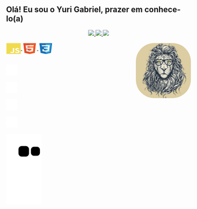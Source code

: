 ## Olá! Eu sou o Yuri Gabriel, prazer em conhece-lo(a)

<div align="center">
  <a href="https://github.com/Yurixgabriel">
  <img  width="50%" src="https://github-readme-stats.vercel.app/api?username=Yurixgabriel&show_icons=true&theme=midnight-purple&hide_border=true&include_all_commits=true&count_private=true"/>
   
  <img  width="36%" src="https://github-readme-stats.vercel.app/api/top-langs/?username=Yurixgabriel&langs_count=8&theme=midnight-purple&hide_border=true"/>
  
  <img height="160em" src="http://github-readme-streak-stats.herokuapp.com?user=Yurixgabriel&theme=midnight-purple&hide_border=true&date_format=j%2Fn%5B%2FY%5D"/>
</div>
  
<div style="display: inline_block"><br>
  <img align="center" alt="Rafa-Js" height="30" width="40" src="https://raw.githubusercontent.com/devicons/devicon/master/icons/javascript/javascript-plain.svg">
  
  <img align="center" alt="Rafa-HTML" height="30" width="40" src="https://raw.githubusercontent.com/devicons/devicon/master/icons/html5/html5-original.svg">
  
  <img align="center" alt="Rafa-CSS" height="30" width="40" src="https://raw.githubusercontent.com/devicons/devicon/master/icons/css3/css3-original.svg">
  
  <img align="right" alt="Leão-pic" height="150" style="border-radius:50px;" src="/img/leão.jpg">
</div>
  
  ##
 
<div> 
  <a href="https://www.youtube.com/channel/UCCqaB5XTuFWvU25wqSvGhlg" target="_blank"><img src="/img/youtube.png" height="30" target="_blank"></a>
  
  <a href="https://instagram.com/next.nl.level" target="_blank"><img src="/img/instagram.png" height="30" target="_blank"></a>
  
  <a href = "mailto:next.suporte.leve@gmail.com"><img src="/img/gmail.png" height="30" target="_blank"></a>
  
  <a href="https://www.linkedin.com/in/yurixgabriel" target="_blank"><img src="/img/linkedin.png" height="30" target="_blank"></a> 
 
  ![Snake animation](https://github.com/rafaballerini/rafaballerini/blob/output/github-contribution-grid-snake.svg)
 
</div>
